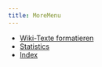 ```yaml
---
title: MoreMenu
---
```

- [Wiki-Texte formatieren](../TextFormattingRules/index.md)  
- [Statistics](../Statistics/index.md)  
- [Index](../Index/index.md)  
